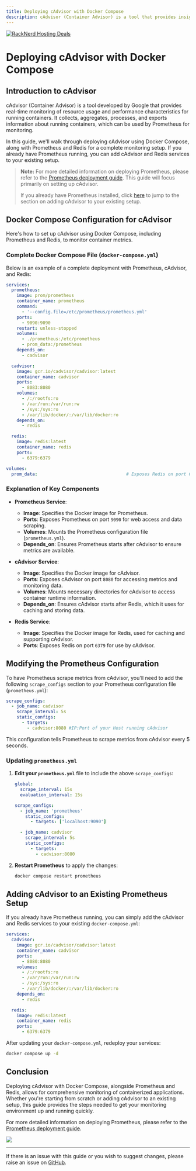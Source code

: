 ```yaml
---
title: Deploying cAdvisor with Docker Compose
description: cAdvisor (Container Advisor) is a tool that provides insights into the resource usage and performance characteristics of running containers. This guide details deploying cAdvisor alongside Prometheus and Redis using Docker Compose, including setup instructions for monitoring container metrics.
---
```

<a href="https://my.racknerd.com/aff.php?aff=5792&ref=techdox.nz" target="_blank">
    <img src="https://racknerd.com/banners/728x90.gif" alt="RackNerd Hosting Deals">
</a>

# Deploying cAdvisor with Docker Compose

## Introduction to cAdvisor

cAdvisor (Container Advisor) is a tool developed by Google that provides real-time monitoring of resource usage and performance characteristics for running containers. It collects, aggregates, processes, and exports information about running containers, which can be used by Prometheus for monitoring.

In this guide, we'll walk through deploying cAdvisor using Docker Compose, along with Prometheus and Redis for a complete monitoring setup. If you already have Prometheus running, you can add cAdvisor and Redis services to your existing setup.

> **Note:** For more detailed information on deploying Prometheus, please refer to the [Prometheus deployment guide](https://docs.techdox.nz/prometheus/). This guide will focus primarily on setting up cAdvisor.
> 
> If you already have Prometheus installed, click [here](https://docs.techdox.nz/cadvisor/#adding-cadvisor-to-an-existing-prometheus-setup) to jump to the section on adding cAdvisor to your existing setup.


## Docker Compose Configuration for cAdvisor

Here's how to set up cAdvisor using Docker Compose, including Prometheus and Redis, to monitor container metrics.

### Complete Docker Compose File (`docker-compose.yml`)

Below is an example of a complete deployment with Prometheus, cAdvisor, and Redis:

```yaml
services:
  prometheus:
    image: prom/prometheus
    container_name: prometheus
    command:
      - '--config.file=/etc/prometheus/prometheus.yml'
    ports:
      - 9090:9090
    restart: unless-stopped
    volumes:
      - ./prometheus:/etc/prometheus
      - prom_data:/prometheus
    depends_on:
      - cadvisor

  cadvisor:
    image: gcr.io/cadvisor/cadvisor:latest
    container_name: cadvisor
    ports:
      - 8083:8080
    volumes:
      - /:/rootfs:ro
      - /var/run:/var/run:rw
      - /sys:/sys:ro
      - /var/lib/docker/:/var/lib/docker:ro
    depends_on:
      - redis

  redis:
    image: redis:latest
    container_name: redis
    ports:
      - 6379:6379

volumes:
  prom_data:                                  # Exposes Redis on port 6379.
```

### Explanation of Key Components

- **Prometheus Service**:
  - **Image**: Specifies the Docker image for Prometheus.
  - **Ports**: Exposes Prometheus on port `9090` for web access and data scraping.
  - **Volumes**: Mounts the Prometheus configuration file (`prometheus.yml`).
  - **Depends_on**: Ensures Prometheus starts after cAdvisor to ensure metrics are available.

- **cAdvisor Service**:
  - **Image**: Specifies the Docker image for cAdvisor.
  - **Ports**: Exposes cAdvisor on port `8080` for accessing metrics and monitoring data.
  - **Volumes**: Mounts necessary directories for cAdvisor to access container runtime information.
  - **Depends_on**: Ensures cAdvisor starts after Redis, which it uses for caching and storing data.

- **Redis Service**:
  - **Image**: Specifies the Docker image for Redis, used for caching and supporting cAdvisor.
  - **Ports**: Exposes Redis on port `6379` for use by cAdvisor.

## Modifying the Prometheus Configuration

To have Prometheus scrape metrics from cAdvisor, you'll need to add the following `scrape_configs` section to your Prometheus configuration file (`prometheus.yml`):

```yaml
scrape_configs:
  - job_name: cadvisor
    scrape_interval: 5s
    static_configs:
      - targets:
        - cadvisor:8080 #IP:Port of your Host running cAdvisor
```

This configuration tells Prometheus to scrape metrics from cAdvisor every 5 seconds.

### Updating `prometheus.yml`

1. **Edit your `prometheus.yml`** file to include the above `scrape_configs`:

    ```yaml
    global:
      scrape_interval: 15s
      evaluation_interval: 15s

    scrape_configs:
      - job_name: 'prometheus'
        static_configs:
          - targets: ['localhost:9090']

      - job_name: cadvisor
        scrape_interval: 5s
        static_configs:
          - targets:
            - cadvisor:8080
    ```

2. **Restart Prometheus** to apply the changes:

    ```bash
    docker compose restart prometheus
    ```

## Adding cAdvisor to an Existing Prometheus Setup

If you already have Prometheus running, you can simply add the cAdvisor and Redis services to your existing `docker-compose.yml`:

```yaml
services:
  cadvisor:
    image: gcr.io/cadvisor/cadvisor:latest
    container_name: cadvisor
    ports:
      - 8080:8080
    volumes:
      - /:/rootfs:ro
      - /var/run:/var/run:rw
      - /sys:/sys:ro
      - /var/lib/docker/:/var/lib/docker:ro
    depends_on:
      - redis

  redis:
    image: redis:latest
    container_name: redis
    ports:
      - 6379:6379
```

After updating your `docker-compose.yml`, redeploy your services:

```bash
docker compose up -d
```

## Conclusion

Deploying cAdvisor with Docker Compose, alongside Prometheus and Redis, allows for comprehensive monitoring of containerized applications. Whether you're starting from scratch or adding cAdvisor to an existing setup, this guide provides the steps needed to get your monitoring environment up and running quickly.

For more detailed information on deploying Prometheus, please refer to the [Prometheus deployment guide](https://docs.techdox.nz/prometheus/).

<a href="https://www.buymeacoffee.com/techdox"><img src="https://img.buymeacoffee.com/button-api/?text=Buy me a cup of tea&emoji=🍵&slug=techdox&button_colour=FFDD00&font_colour=000000&font_family=Cookie&outline_colour=000000&coffee_colour=ffffff" /></a>


---

If there is an issue with this guide or you wish to suggest changes, please raise an issue on [GitHub](https://github.com/Techdox/techdox-docs).
